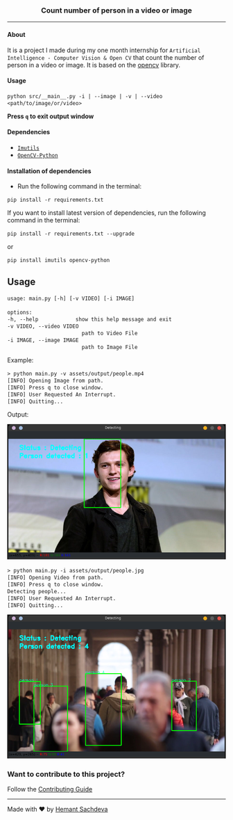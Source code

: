 <div align="center" style="text-align: center">

### Count number of person in a video or image

</div>

---

#### About

It is a project I made during my one month internship for `Artificial Intelligence - Computer Vision & Open CV` that count the number of person in a video or image. It is based on the [opencv](https://opencv.org/) library.

#### Usage

```
python src/__main__.py -i | --image | -v | --video <path/to/image/or/video>
```

**Press `q` to exit output window**

#### Dependencies

- [`Imutils`](https://pypi.org/project/imutils/)
- [`OpenCV-Python`](https://pypi.org/project/opencv-python/)

#### Installation of dependencies

- Run the following command in the terminal:

```
pip install -r requirements.txt
```

If you want to install latest version of dependencies, run the following command in the terminal:

```
pip install -r requirements.txt --upgrade
```

or

```
pip install imutils opencv-python
```

## Usage

    usage: main.py [-h] [-v VIDEO] [-i IMAGE]

    options:
    -h, --help            show this help message and exit
    -v VIDEO, --video VIDEO
                            path to Video File
    -i IMAGE, --image IMAGE
                            path to Image File

Example:

    > python main.py -v assets/output/people.mp4
    [INFO] Opening Image from path.
    [INFO] Press q to close window.
    [INFO] User Requested An Interrupt.
    [INFO] Quitting...

Output:

![detect_by_image.jpg](assets/output/detect_by_image.png)

    > python main.py -i assets/output/people.jpg
    [INFO] Opening Video from path.
    [INFO] Press q to close window.
    Detecting people...
    [INFO] User Requested An Interrupt.
    [INFO] Quitting...

![detect_by_video.mp4](assets/output/detect_by_video.png)

### Want to contribute to this project?

Follow the [Contributing Guide](./CONTRIBUTING.md)

---

Made with ❤ by [Hemant Sachdeva](https://github.com/HemantSachdeva)
